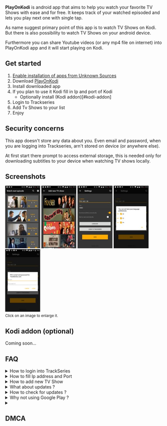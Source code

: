 <script src="https://code.jquery.com/jquery-3.3.1.min.js"></script>
<script src="assets/js/simple-lightbox.min.js"></script>
<script src="assets/js/index.js"></script>


**PlayOnKodi** is android app that aims to help you watch your favorite TV Shows with ease and for free.
It keeps track of your watched episoded and lets you play next one with single tap.

As name suggest primary point of this app is to watch TV Shows on Kodi. 
But there is also possibility to watch TV Shows on your android device.

Furthermore you can share Youtube videos (or any mp4 file on internet) into PlayOnKodi app and it will start playing on Kodi.

## Get started
1. [Enable installation of apps from Unknown Sources](https://www.applivery.com/docs/troubleshooting/android-unknown-sources)
2. Download [PlayOnKodi](play-on-kodi-update-server.herokuapp.com/download/latest/sk.p1ro.playonkodi)
3. Install downloaded app
4. If you plan to use it Kodi fill in Ip and port of Kodi
	* Optionally install (Kodi addon)[#kodi-addon]
5. Login to Trackseries
6. Add Tv Shows to your list
7. Enjoy
	
## Security concerns
This app doesn't store any data about you.
Even email and password, when you are logging into Trackseries, arn't stored on device (or anywhere else).

At first start there prompt to access external storage, this is needed only for downloading subtitles to your device when watching TV shows locally.

## Screenshots
<div class="gallery">
	<a href="assets/images/1.png"><img src="assets/images/thumb/1.jpg" alt=""></a>
	<a href="assets/images/2.png"><img src="assets/images/thumb/2.jpg" alt=""></a>
	<a href="assets/images/3.png"><img src="assets/images/thumb/3.jpg" alt=""></a>
	<a href="assets/images/4.png"><img src="assets/images/thumb/4.jpg" alt=""></a>
	<a href="assets/images/5.png"><img src="assets/images/thumb/5.jpg" alt=""></a>
	<div class="clearing"></div>
	<small class="caption">
		Click on an image to enlarge it.
	</small>
</div>

## Kodi addon (optional)
Coming soon...

## FAQ

<details>
	<summary>How to login into TrackSeries</summary>
	<p>
	</p>
</details>

<details>
	<summary>How to fill Ip address and Port</summary>
	<p>
	</p>
</details>

<details>
	<summary>How to add new TV Show</summary>
	<p>
	</p>
</details>

<details>
	<summary>What about updates ?</summary>
	<p>
	</p>
</details>

<details>
	<summary>How to check for updates ?</summary>
	<p>
	</p>
</details>

<details>
	<summary>Why not using Google Play ?</summary>
	<p>
	</p>
</details>


<details>
	<summary><h2>DMCA</h2></summary>
	<p>
		The owner of PlayOnKodi app wants to indicate the following: there is no copyright protected content stored in PlayOnKodi app.
		All offered files are stored on external file hosts that are in no way associated with PlayOnKodi.
		If you are a rights holder of a file listed here, do not contact us, but the providers on whose servers any copyrighted material is stored.
		PlayOnKodi offers, acting like a search engine, only links to files and not the files themself,
		this is the reason why the owners of this website are not responsible and according to Teleservices Act also can not be held liable.
		We dissociate ourselves from the contents and have no influence on it. PlayOnKodi is merely a facilitator of external content,
		for legally protected content the providers hosting this content (filehosters) are responsible.
	</p>
</details>